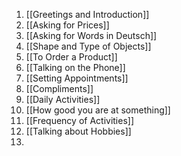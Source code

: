1. [[Greetings and Introduction]]
2. [[Asking for Prices]]
3. [[Asking for Words in Deutsch]]
4. [[Shape and Type of Objects]]
5. [[To Order a Product]]
6. [[Talking on the Phone]]
7. [[Setting Appointments]]
8. [[Compliments]]
9. [[Daily Activities]]
10. [[How good you are at something]]
11. [[Frequency of Activities]]
12. [[Talking about Hobbies]]
13. 
